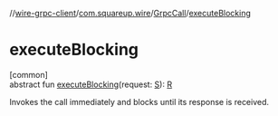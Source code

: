 //[wire-grpc-client](../../../index.md)/[com.squareup.wire](../index.md)/[GrpcCall](index.md)/[executeBlocking](execute-blocking.md)

# executeBlocking

[common]\
abstract fun [executeBlocking](execute-blocking.md)(request: [S](index.md)): [R](index.md)

Invokes the call immediately and blocks until its response is received.
